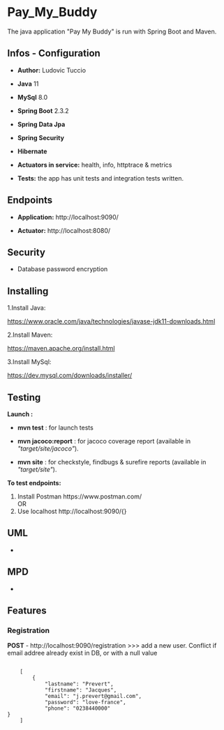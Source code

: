 # Pay_My_Buddy

<p>The java application "Pay My Buddy" is run with Spring Boot and Maven.</p>

## Infos - Configuration

- **Author:** Ludovic Tuccio

- **Java** 11

- **MySql** 8.0

- **Spring Boot** 2.3.2

- **Spring Data Jpa**

- **Spring Security**

- **Hibernate**

- **Actuators in service:** health, info, httptrace & metrics

- **Tests:** the app has unit tests and integration tests written.

## Endpoints

- **Application:**  http://localhost:9090/

- **Actuator:**  http://localhost:8080/


## Security

- Database password encryption

## Installing

1.Install Java:

https://www.oracle.com/java/technologies/javase-jdk11-downloads.html

2.Install Maven:

https://maven.apache.org/install.html

3.Install MySql:

https://dev.mysql.com/downloads/installer/

## Testing

**Launch :**
 
- **mvn test** : for launch tests

- **mvn jacoco:report** : for jacoco coverage report (available in *"target/site/jacoco"*).

- **mvn site** : for checkstyle, findbugs & surefire reports (available in *"target/site"*).


**To test endpoints:**
<ol>
	<li>Install Postman https://www.postman.com/</li> 
		OR
<li>Use localhost http://localhost:9090/{}</li> 
</ol>

## UML 

-

## MPD

-

## Features

### Registration

**POST** - http://localhost:9090/registration >>> add a new user. Conflict if email addree already exist in DB, or with a null value
<pre><code>
	[
	    {
			"lastname": "Prevert",
			"firstname": "Jacques",
			"email": "j.prevert@gmail.com",
			"password": "love-france",
			"phone": "0238440000"
}
	]
</pre></code>
